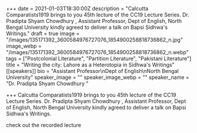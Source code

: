 +++
date = 2021-01-03T18:30:00Z
description = "Calcutta Comparatists1919 brings to you 45th lecture of the CC19 Lecture Series. Dr. Pradipta Shyam Chowdhury , Assistant Professor, Dept of English, North Bengal University kindly agreed to deliver a talk on Bapsi Sidhwa's Writings."
draft = true
image = "/images/135171392_3600584976727076_1854900258818736862_n.jpg"
image_webp = "/images/135171392_3600584976727076_1854900258818736862_n.webp"
tags = ["Postcolonial Literature", "Partition Literature", "Pakistani Literature"]
title = "Writing the city: Lahore as a Heterotopia in Sidhwa's Writings"
[[speakers]]
bio = "Assistant Professor\nDept of English\nNorth Bengal University"
speaker_image = ""
speaker_image_webp = ""
speaker_name = "Dr. Pradipta Shyam Chowdhury "

+++
Calcutta Comparatists1919 brings to you 45th lecture of the CC19 Lecture Series. Dr. Pradipta Shyam Chowdhury , Assistant Professor, Dept of English, North Bengal University kindly agreed to deliver a talk on Bapsi Sidhwa's Writings.

check out the recorded lecture